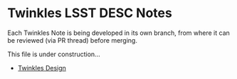 # Twinkles LSST DESC Notes

Each Twinkles Note is being developed in its own branch, from where it can be reviewed (via PR thread) before merging.

This file is under construction...

* [Twinkles Design]()
